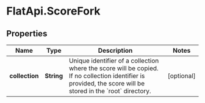 # FlatApi.ScoreFork

## Properties
Name | Type | Description | Notes
------------ | ------------- | ------------- | -------------
**collection** | **String** | Unique identifier of a collection where the score will be copied. If no collection identifier is provided, the score will be stored in the &#x60;root&#x60; directory.  | [optional] 



